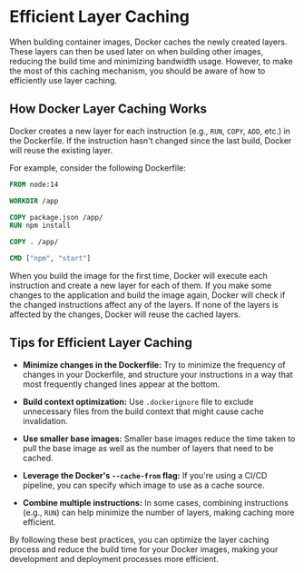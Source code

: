 # Efficient Layer Caching

When building container images, Docker caches the newly created layers. These layers can then be used later on when building other images, reducing the build time and minimizing bandwidth usage. However, to make the most of this caching mechanism, you should be aware of how to efficiently use layer caching.

## How Docker Layer Caching Works

Docker creates a new layer for each instruction (e.g., `RUN`, `COPY`, `ADD`, etc.) in the Dockerfile. If the instruction hasn't changed since the last build, Docker will reuse the existing layer.

For example, consider the following Dockerfile:

```dockerfile
FROM node:14

WORKDIR /app

COPY package.json /app/
RUN npm install

COPY . /app/

CMD ["npm", "start"]
```

When you build the image for the first time, Docker will execute each instruction and create a new layer for each of them. If you make some changes to the application and build the image again, Docker will check if the changed instructions affect any of the layers. If none of the layers is affected by the changes, Docker will reuse the cached layers.

## Tips for Efficient Layer Caching

- **Minimize changes in the Dockerfile:** Try to minimize the frequency of changes in your Dockerfile, and structure your instructions in a way that most frequently changed lines appear at the bottom.

- **Build context optimization:** Use `.dockerignore` file to exclude unnecessary files from the build context that might cause cache invalidation.

- **Use smaller base images:** Smaller base images reduce the time taken to pull the base image as well as the number of layers that need to be cached.

- **Leverage the Docker's `--cache-from` flag:** If you're using a CI/CD pipeline, you can specify which image to use as a cache source.

- **Combine multiple instructions:** In some cases, combining instructions (e.g., `RUN`) can help minimize the number of layers, making caching more efficient.

By following these best practices, you can optimize the layer caching process and reduce the build time for your Docker images, making your development and deployment processes more efficient.
